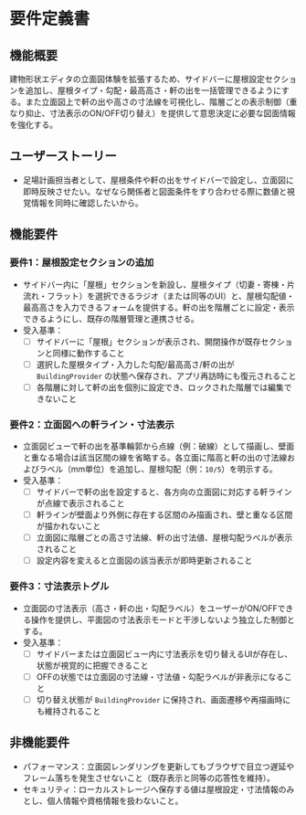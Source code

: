 # 要件定義書

## 機能概要
建物形状エディタの立面図体験を拡張するため、サイドバーに屋根設定セクションを追加し、屋根タイプ・勾配・最高高さ・軒の出を一括管理できるようにする。また立面図上で軒の出や高さの寸法線を可視化し、階層ごとの表示制御（重なり抑止、寸法表示のON/OFF切り替え）を提供して意思決定に必要な図面情報を強化する。

## ユーザーストーリー
- 足場計画担当者として、屋根条件や軒の出をサイドバーで設定し、立面図に即時反映させたい。なぜなら関係者と図面条件をすり合わせる際に数値と視覚情報を同時に確認したいから。

## 機能要件
### 要件1：屋根設定セクションの追加
- サイドバー内に「屋根」セクションを新設し、屋根タイプ（切妻・寄棟・片流れ・フラット）を選択できるラジオ（または同等のUI）と、屋根勾配値・最高高さを入力できるフォームを提供する。軒の出を階層ごとに設定・表示できるようにし、既存の階層管理と連携させる。
- 受入基準：
  - [ ] サイドバーに「屋根」セクションが表示され、開閉操作が既存セクションと同様に動作すること
  - [ ] 選択した屋根タイプ・入力した勾配/最高高さ/軒の出が `BuildingProvider` の状態へ保存され、アプリ再訪時にも復元されること
  - [ ] 各階層に対して軒の出を個別に設定でき、ロックされた階層では編集できないこと

### 要件2：立面図への軒ライン・寸法表示
- 立面図ビューで軒の出を基準輪郭から点線（例：破線）として描画し、壁面と重なる場合は該当区間の線を省略する。各立面に階高と軒の出の寸法線およびラベル（mm単位）を追加し、屋根勾配（例：`10/5`）を明示する。
- 受入基準：
  - [ ] サイドバーで軒の出を設定すると、各方向の立面図に対応する軒ラインが点線で表示されること
  - [ ] 軒ラインが壁面より外側に存在する区間のみ描画され、壁と重なる区間が描かれないこと
  - [ ] 立面図に階層ごとの高さ寸法線、軒の出寸法値、屋根勾配ラベルが表示されること
  - [ ] 設定内容を変えると立面図の該当表示が即時更新されること

### 要件3：寸法表示トグル
- 立面図の寸法表示（高さ・軒の出・勾配ラベル）をユーザーがON/OFFできる操作を提供し、平面図の寸法表示モードと干渉しないよう独立した制御とする。
- 受入基準：
  - [ ] サイドバーまたは立面図ビュー内に寸法表示を切り替えるUIが存在し、状態が視覚的に把握できること
  - [ ] OFFの状態では立面図の寸法線・寸法値・勾配ラベルが非表示になること
  - [ ] 切り替え状態が `BuildingProvider` に保持され、画面遷移や再描画時にも維持されること

## 非機能要件
- パフォーマンス：立面図レンダリングを更新してもブラウザで目立つ遅延やフレーム落ちを発生させないこと（既存表示と同等の応答性を維持）。
- セキュリティ：ローカルストレージへ保存する値は屋根設定・寸法情報のみとし、個人情報や資格情報を扱わないこと。
